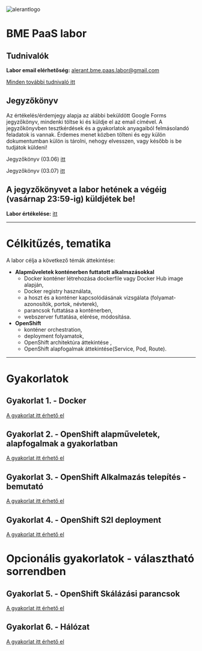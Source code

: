 ![alerantlogo](https://www.alerant.hu/img/logo.svg) 
# BME PaaS labor 
## Tudnivalók
**Labor email elérhetőség:** alerant.bme.paas.labor@gmail.com

[Minden további tudnivaló itt](docs/Tudnivalok.md)

## Jegyzőkönyv
Az értékelés/érdemjegy alapja az alábbi beküldött Google Forms jegyzőkönyv, mindenki töltse ki és küldje el az email címével.
A jegyzőkönyvben tesztkérdések és a gyakorlatok anyagaiból felmásolandó feladatok is vannak. Érdemes menet közben tölteni és egy külön dokumentumban külön is tárolni, nehogy elvesszen, vagy később is be tudjátok küldeni!
 
Jegyzőkönyv (03.06) [itt](https://goo.gl/forms/YCokX5EYOEZmGF4q2)

Jegyzőkönyv (03.07) [itt](https://goo.gl/forms/TPhCkl94uJim9AqJ3)


**A jegyzőkönyvet a labor hetének a végéig (vasárnap 23:59-ig) küldjétek be!**
---
**Labor értékelése:** [itt](https://goo.gl/forms/MH1lNDMgUXjz01S13)

---
# Célkitűzés, tematika
A labor célja a következő témák áttekintése:
- **Alapműveletek konténerben futtatott alkalmazásokkal**
  - Docker konténer létrehozása dockerfile vagy Docker Hub image alapján,
  - Docker registry használata,  
  - a hoszt és a konténer kapcsolódásának vizsgálata (folyamat-azonosítók, portok, névterek), 
  - parancsok futtatása a konténerben,
  - webszerver futtatása, elérése, módosítása.
- **OpenShift**
  - konténer orchestration, 
  - deployment folyamatok,
  - OpenShift architektúra áttekintése ,
  - OpenShift alapfogalmak áttekintése(Service, Pod, Route).

---

# Gyakorlatok
## Gyakorlat 1. - Docker
[A gyakorlat itt érhető el](docs/Gyakorlat1.md)
## Gyakorlat 2. - OpenShift alapműveletek, alapfogalmak a gyakorlatban
[A gyakorlat itt érhető el](docs/Gyakorlat2.md)
## Gyakorlat 3. - OpenShift Alkalmazás telepítés - bemutató
[A gyakorlat itt érhető el](docs/Gyakorlat3.md)
## Gyakorlat 4. - OpenShift S2I deployment
[A gyakorlat itt érhető el](docs/Gyakorlat4.md)

# Opcionális gyakorlatok - választható sorrendben
## Gyakorlat 5. - OpenShift Skálázási parancsok
[A gyakorlat itt érhető el](docs/Gyakorlat5.md)
## Gyakorlat 6. - Hálózat
[A gyakorlat itt érhető el](docs/Gyakorlat6.md)

